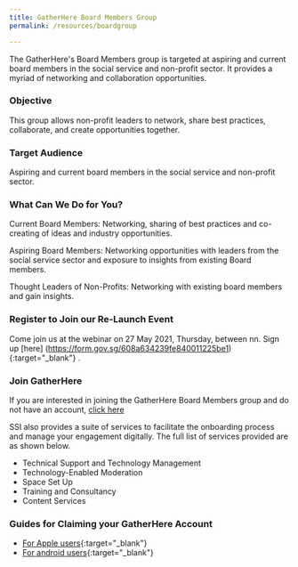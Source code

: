 ```yaml
---
title: GatherHere Board Members Group
permalink: /resources/boardgroup

---
```

The GatherHere's Board Members group is targeted at aspiring and current board members in the social service and non-profit sector. It provides a myriad of networking and collaboration opportunities.

### Objective
This group allows non-profit leaders to network, share best practices, collaborate, and create opportunities together.

### Target Audience  
Aspiring and current board members in the social service and non-profit sector. 

### What Can We Do for You? 
Current Board Members: Networking, sharing of best practices and co-creating of ideas and industry opportunities. 

Aspiring Board Members: Networking opportunities with leaders from the social service sector and exposure to insights from existing Board members. 

Thought Leaders of Non-Profits: Networking with existing board members and gain insights. 

### Register to Join our Re-Launch Event   
Come join us at the webinar on 27 May 2021, Thursday, between nn. Sign up [here] (https://form.gov.sg/608a634239fe840011225be1) {:target="_blank"} .

### Join GatherHere    
If you are interested in joining the GatherHere Board Members group and do not have an account, [click here](mailto:techservices1@gatherhere.sg)

SSI also provides a suite of services to facilitate the onboarding process and manage your engagement digitally. The full list of services provided are as shown below.
- Technical Support and Technology Management
- Technology-Enabled Moderation
- Space Set Up
- Training and Consultancy
- Content Services

### Guides for Claiming your GatherHere Account

- [For Apple users](https://www.youtube.com/watch?v=dwTr-1N2TK4){:target="_blank"}
- [For android users](https://www.youtube.com/watch?v=h_KfsXXsBKI){:target="_blank"}
